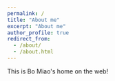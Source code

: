 ```yaml
---
permalink: /
title: "About me"
excerpt: "About me"
author_profile: true
redirect_from: 
  - /about/
  - /about.html
---
```


This is Bo Miao's home on the web!
